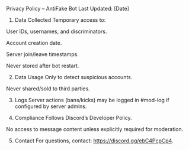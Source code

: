 Privacy Policy – AntiFake Bot
Last Updated: [Date]

1. Data Collected
Temporary access to:

User IDs, usernames, and discriminators.

Account creation date.

Server join/leave timestamps.

Never stored after bot restart.

2. Data Usage
Only to detect suspicious accounts.

Never shared/sold to third parties.

3. Logs
Server actions (bans/kicks) may be logged in #mod-log if configured by server admins.

4. Compliance
Follows Discord’s Developer Policy.

No access to message content unless explicitly required for moderation.

5. Contact
For questions, contact: https://discord.gg/ebC4PcpCp4.